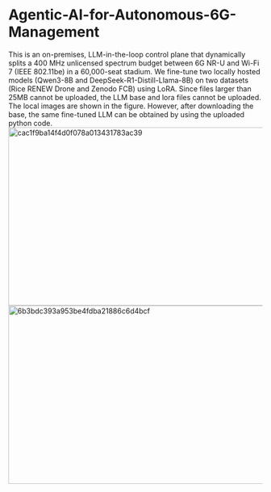 # Agentic-AI-for-Autonomous-6G-Management
This is an on-premises, LLM-in-the-loop control plane that dynamically splits a 400 MHz unlicensed spectrum budget between 6G NR-U and Wi-Fi 7 (IEEE 802.11be) in a 60,000-seat stadium. We fine-tune two locally hosted models (Qwen3-8B and DeepSeek-R1-Distill-Llama-8B) on two datasets (Rice RENEW Drone and Zenodo FCB) using LoRA.
Since files larger than 25MB cannot be uploaded, the LLM base and lora files cannot be uploaded. The local images are shown in the figure. However, after downloading the base, the same fine-tuned LLM can be obtained by using the uploaded python code.
<img width="681" height="353" alt="cac1f9ba14f4d0f078a013431783ac39" src="https://github.com/user-attachments/assets/051e3b8b-0d1b-4bfd-9324-9f5457f460b2" />
<img width="681" height="353" alt="6b3bdc393a953be4fdba21886c6d4bcf" src="https://github.com/user-attachments/assets/f41a9ca3-dcfe-46a3-a89b-1c59bac1de60" />
